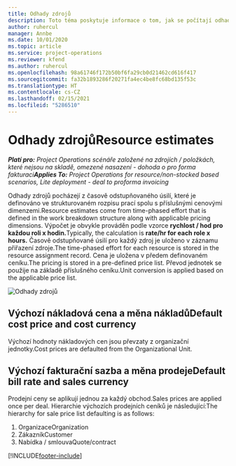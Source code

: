 ```yaml
---
title: Odhady zdrojů
description: Toto téma poskytuje informace o tom, jak se počítají odhady zdrojů v aplikaci Project Operations.
author: ruhercul
manager: Annbe
ms.date: 10/01/2020
ms.topic: article
ms.service: project-operations
ms.reviewer: kfend
ms.author: ruhercul
ms.openlocfilehash: 98a61746f172b50bf6fa29cb0d21462cd616f417
ms.sourcegitcommit: fa32b1893286f20271fa4ec4be8fc68bd135f53c
ms.translationtype: HT
ms.contentlocale: cs-CZ
ms.lasthandoff: 02/15/2021
ms.locfileid: "5286510"
---
```

# <a name="resource-estimates"></a><span data-ttu-id="86594-103">Odhady zdrojů</span><span class="sxs-lookup"><span data-stu-id="86594-103">Resource estimates</span></span>

<span data-ttu-id="86594-104">_**Platí pro:** Project Operations scénáře založené na zdrojích / položkách, které nejsou na skladě, omezené nasazení - dohoda o pro forma fakturaci_</span><span class="sxs-lookup"><span data-stu-id="86594-104">_**Applies To:** Project Operations for resource/non-stocked based scenarios, Lite deployment - deal to proforma invoicing_</span></span>

<span data-ttu-id="86594-105">Odhady zdrojů pocházejí z časově odstupňovaného úsilí, které je definováno ve strukturovaném rozpisu prací spolu s příslušnými cenovými dimenzemi.</span><span class="sxs-lookup"><span data-stu-id="86594-105">Resource estimates come from time-phased effort that is defined in the work breakdown structure along with applicable pricing dimensions.</span></span> <span data-ttu-id="86594-106">Výpočet je obvykle prováděn podle vzorce **rychlost / hod pro každou roli x hodin.**</span><span class="sxs-lookup"><span data-stu-id="86594-106">Typically, the calculation is **rate/hr for each role x hours.**</span></span> <span data-ttu-id="86594-107">Časově odstupňované úsilí pro každý zdroj je uloženo v záznamu přiřazení zdroje.</span><span class="sxs-lookup"><span data-stu-id="86594-107">The time-phased effort for each resource is stored in the resource assignment record.</span></span> <span data-ttu-id="86594-108">Cena je uložena v předem definovaném ceníku.</span><span class="sxs-lookup"><span data-stu-id="86594-108">The pricing is stored in a pre-defined price list.</span></span> <span data-ttu-id="86594-109">Převod jednotek se použije na základě příslušného ceníku.</span><span class="sxs-lookup"><span data-stu-id="86594-109">Unit conversion is applied based on the applicable price list.</span></span>

![Odhady zdrojů](./media/navigation12.png)

## <a name="default-cost-price-and-cost-currency"></a><span data-ttu-id="86594-111">Výchozí nákladová cena a měna nákladů</span><span class="sxs-lookup"><span data-stu-id="86594-111">Default cost price and cost currency</span></span>

<span data-ttu-id="86594-112">Výchozí hodnoty nákladových cen jsou převzaty z organizační jednotky.</span><span class="sxs-lookup"><span data-stu-id="86594-112">Cost prices are defaulted from the Organizational Unit.</span></span>

## <a name="default-bill-rate-and-sales-currency"></a><span data-ttu-id="86594-113">Výchozí fakturační sazba a měna prodeje</span><span class="sxs-lookup"><span data-stu-id="86594-113">Default bill rate and sales currency</span></span>

<span data-ttu-id="86594-114">Prodejní ceny se aplikují jednou za každý obchod.</span><span class="sxs-lookup"><span data-stu-id="86594-114">Sales prices are applied once per deal.</span></span> <span data-ttu-id="86594-115">Hierarchie výchozích prodejních ceníků je následující:</span><span class="sxs-lookup"><span data-stu-id="86594-115">The hierarchy for sale price list defaulting is as follows:</span></span>

1. <span data-ttu-id="86594-116">Organizace</span><span class="sxs-lookup"><span data-stu-id="86594-116">Organization</span></span>
2. <span data-ttu-id="86594-117">Zákazník</span><span class="sxs-lookup"><span data-stu-id="86594-117">Customer</span></span>
3. <span data-ttu-id="86594-118">Nabídka / smlouva</span><span class="sxs-lookup"><span data-stu-id="86594-118">Quote/contract</span></span>


[!INCLUDE[footer-include](../includes/footer-banner.md)]